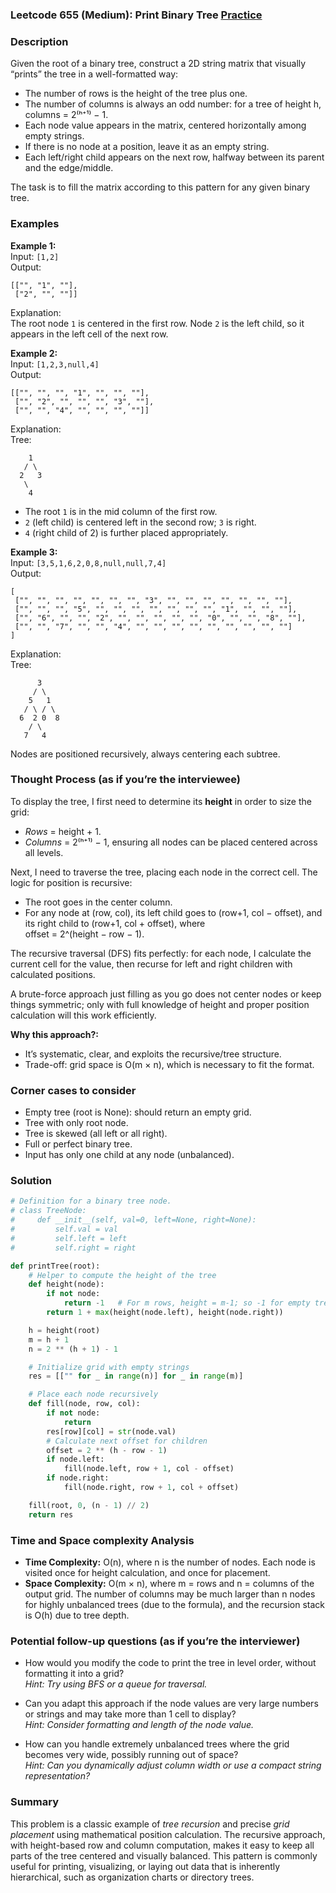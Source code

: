 ### Leetcode 655 (Medium): Print Binary Tree [Practice](https://leetcode.com/problems/print-binary-tree)

### Description  
Given the root of a binary tree, construct a 2D string matrix that visually “prints” the tree in a well-formatted way:
- The number of rows is the height of the tree plus one.
- The number of columns is always an odd number: for a tree of height h, columns = 2⁽ʰ⁺¹⁾ − 1.
- Each node value appears in the matrix, centered horizontally among empty strings.
- If there is no node at a position, leave it as an empty string.
- Each left/right child appears on the next row, halfway between its parent and the edge/middle.

The task is to fill the matrix according to this pattern for any given binary tree.

### Examples  

**Example 1:**  
Input: `[1,2]`  
Output:  
```
[["", "1", ""],
 ["2", "", ""]]
```
Explanation:  
The root node `1` is centered in the first row. Node `2` is the left child, so it appears in the left cell of the next row.

**Example 2:**  
Input: `[1,2,3,null,4]`  
Output:  
```
[["", "", "", "1", "", "", ""],
 ["", "2", "", "", "", "3", ""],
 ["", "", "4", "", "", "", ""]]
```
Explanation:  
Tree:
```
    1
   / \
  2   3
   \
    4
```
- The root `1` is in the mid column of the first row.
- `2` (left child) is centered left in the second row; `3` is right.
- `4` (right child of 2) is further placed appropriately.

**Example 3:**  
Input: `[3,5,1,6,2,0,8,null,null,7,4]`  
Output:  
```
[
 ["", "", "", "", "", "", "", "3", "", "", "", "", "", "", ""],
 ["", "", "", "5", "", "", "", "", "", "", "", "1", "", "", ""],
 ["", "6", "", "", "2", "", "", "", "", "", "0", "", "", "8", ""],
 ["", "", "7", "", "", "4", "", "", "", "", "", "", "", "", ""]
]
```
Explanation:  
Tree:
```
      3
     / \
    5   1
   / \ / \
  6  2 0  8
    / \
   7   4
```
Nodes are positioned recursively, always centering each subtree.


### Thought Process (as if you’re the interviewee)  
To display the tree, I first need to determine its **height** in order to size the grid:
- *Rows* = height + 1.
- *Columns* = 2⁽ʰ⁺¹⁾ − 1, ensuring all nodes can be placed centered across all levels.

Next, I need to traverse the tree, placing each node in the correct cell. The logic for position is recursive:
- The root goes in the center column.
- For any node at (row, col), its left child goes to (row+1, col − offset), and its right child to (row+1, col + offset), where offset = 2^(height − row − 1).

The recursive traversal (DFS) fits perfectly: for each node, I calculate the current cell for the value, then recurse for left and right children with calculated positions.

A brute-force approach just filling as you go does not center nodes or keep things symmetric; only with full knowledge of height and proper position calculation will this work efficiently.

**Why this approach?:**
- It’s systematic, clear, and exploits the recursive/tree structure.
- Trade-off: grid space is O(m × n), which is necessary to fit the format.


### Corner cases to consider  
- Empty tree (root is None): should return an empty grid.
- Tree with only root node.
- Tree is skewed (all left or all right).
- Full or perfect binary tree.
- Input has only one child at any node (unbalanced).


### Solution

```python
# Definition for a binary tree node.
# class TreeNode:
#     def __init__(self, val=0, left=None, right=None):
#         self.val = val
#         self.left = left
#         self.right = right

def printTree(root):
    # Helper to compute the height of the tree
    def height(node):
        if not node:
            return -1   # For m rows, height = m-1; so -1 for empty tree
        return 1 + max(height(node.left), height(node.right))

    h = height(root)
    m = h + 1
    n = 2 ** (h + 1) - 1

    # Initialize grid with empty strings
    res = [["" for _ in range(n)] for _ in range(m)]

    # Place each node recursively
    def fill(node, row, col):
        if not node:
            return
        res[row][col] = str(node.val)
        # Calculate next offset for children
        offset = 2 ** (h - row - 1)
        if node.left:
            fill(node.left, row + 1, col - offset)
        if node.right:
            fill(node.right, row + 1, col + offset)

    fill(root, 0, (n - 1) // 2)
    return res
```

### Time and Space complexity Analysis  

- **Time Complexity:** O(n), where n is the number of nodes. Each node is visited once for height calculation, and once for placement.
- **Space Complexity:** O(m × n), where m = rows and n = columns of the output grid. The number of columns may be much larger than n nodes for highly unbalanced trees (due to the formula), and the recursion stack is O(h) due to tree depth.


### Potential follow-up questions (as if you’re the interviewer)  

- How would you modify the code to print the tree in level order, without formatting it into a grid?  
  *Hint: Try using BFS or a queue for traversal.*

- Can you adapt this approach if the node values are very large numbers or strings and may take more than 1 cell to display?  
  *Hint: Consider formatting and length of the node value.*

- How can you handle extremely unbalanced trees where the grid becomes very wide, possibly running out of space?  
  *Hint: Can you dynamically adjust column width or use a compact string representation?*

### Summary
This problem is a classic example of *tree recursion* and precise *grid placement* using mathematical position calculation. The recursive approach, with height-based row and column computation, makes it easy to keep all parts of the tree centered and visually balanced. This pattern is commonly useful for printing, visualizing, or laying out data that is inherently hierarchical, such as organization charts or directory trees.